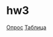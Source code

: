 # hw3
[Опрос](https://docs.google.com/forms/d/1vv1rPXVvrfdIIeII7eQf0ljTf-9adCC8bZZ0oaX3Kks/edit)
[Таблица](https://docs.google.com/spreadsheets/d/1HmnRe3c_wT-uLY5s4E4TsR3a268NiZqoAoY2f7pAF8Y/edit#gid=282442698)

